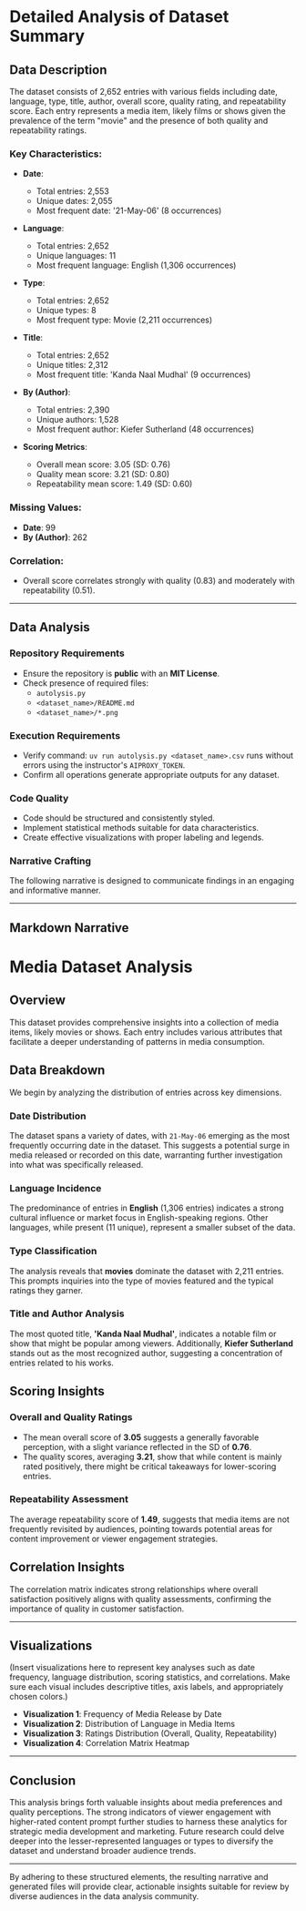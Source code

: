# Detailed Analysis of Dataset Summary

## Data Description

The dataset consists of 2,652 entries with various fields including date, language, type, title, author, overall score, quality rating, and repeatability score. Each entry represents a media item, likely films or shows given the prevalence of the term "movie" and the presence of both quality and repeatability ratings.

### Key Characteristics:
- **Date**: 
  - Total entries: 2,553
  - Unique dates: 2,055
  - Most frequent date: '21-May-06' (8 occurrences)
  
- **Language**:
  - Total entries: 2,652
  - Unique languages: 11
  - Most frequent language: English (1,306 occurrences)
  
- **Type**:
  - Total entries: 2,652
  - Unique types: 8
  - Most frequent type: Movie (2,211 occurrences)
  
- **Title**:
  - Total entries: 2,652
  - Unique titles: 2,312
  - Most frequent title: 'Kanda Naal Mudhal' (9 occurrences)
  
- **By (Author)**:
  - Total entries: 2,390
  - Unique authors: 1,528
  - Most frequent author: Kiefer Sutherland (48 occurrences)
  
- **Scoring Metrics**:
  - Overall mean score: 3.05 (SD: 0.76)
  - Quality mean score: 3.21 (SD: 0.80)
  - Repeatability mean score: 1.49 (SD: 0.60)

### Missing Values:
- **Date**: 99
- **By (Author)**: 262

### Correlation:
- Overall score correlates strongly with quality (0.83) and moderately with repeatability (0.51).

---

## Data Analysis

### Repository Requirements
- Ensure the repository is **public** with an **MIT License**.
- Check presence of required files:
  - `autolysis.py`
  - `<dataset_name>/README.md`
  - `<dataset_name>/*.png`

### Execution Requirements
- Verify command: `uv run autolysis.py <dataset_name>.csv` runs without errors using the instructor's `AIPROXY_TOKEN`.
- Confirm all operations generate appropriate outputs for any dataset.

### Code Quality
- Code should be structured and consistently styled.
- Implement statistical methods suitable for data characteristics.
- Create effective visualizations with proper labeling and legends.

### Narrative Crafting
The following narrative is designed to communicate findings in an engaging and informative manner.

---

## Markdown Narrative

# Media Dataset Analysis

## Overview

This dataset provides comprehensive insights into a collection of media items, likely movies or shows. Each entry includes various attributes that facilitate a deeper understanding of patterns in media consumption.

## Data Breakdown

We begin by analyzing the distribution of entries across key dimensions.

### Date Distribution
The dataset spans a variety of dates, with `21-May-06` emerging as the most frequently occurring date in the dataset. This suggests a potential surge in media released or recorded on this date, warranting further investigation into what was specifically released.

### Language Incidence
The predominance of entries in **English** (1,306 entries) indicates a strong cultural influence or market focus in English-speaking regions. Other languages, while present (11 unique), represent a smaller subset of the data.

### Type Classification
The analysis reveals that **movies** dominate the dataset with 2,211 entries. This prompts inquiries into the type of movies featured and the typical ratings they garner.

### Title and Author Analysis
The most quoted title, **'Kanda Naal Mudhal'**, indicates a notable film or show that might be popular among viewers. Additionally, **Kiefer Sutherland** stands out as the most recognized author, suggesting a concentration of entries related to his works.

## Scoring Insights

### Overall and Quality Ratings
- The mean overall score of **3.05** suggests a generally favorable perception, with a slight variance reflected in the SD of **0.76**.
- The quality scores, averaging **3.21**, show that while content is mainly rated positively, there might be critical takeaways for lower-scoring entries.

### Repeatability Assessment
The average repeatability score of **1.49**, suggests that media items are not frequently revisited by audiences, pointing towards potential areas for content improvement or viewer engagement strategies.

## Correlation Insights
The correlation matrix indicates strong relationships where overall satisfaction positively aligns with quality assessments, confirming the importance of quality in customer satisfaction.

---

## Visualizations

(Insert visualizations here to represent key analyses such as date frequency, language distribution, scoring statistics, and correlations. Make sure each visual includes descriptive titles, axis labels, and appropriately chosen colors.)

- **Visualization 1**: Frequency of Media Release by Date
- **Visualization 2**: Distribution of Language in Media Items
- **Visualization 3**: Ratings Distribution (Overall, Quality, Repeatability)
- **Visualization 4**: Correlation Matrix Heatmap

---

## Conclusion

This analysis brings forth valuable insights about media preferences and quality perceptions. The strong indicators of viewer engagement with higher-rated content prompt further studies to harness these analytics for strategic media development and marketing. Future research could delve deeper into the lesser-represented languages or types to diversify the dataset and understand broader audience trends.

---

By adhering to these structured elements, the resulting narrative and generated files will provide clear, actionable insights suitable for review by diverse audiences in the data analysis community.